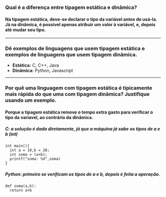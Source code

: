 ### Qual é a diferença entre tipagem estática e dinâmica?
#### Na tipagem estática, deve-se declarar o tipo da variável antes de usá-la. Já na dinâmica, é possível apenas atribuir um valor à variável, e, depois até mudar seu tipo.
---
### Dê exemplos de linguagens que usem tipagem estática e exemplos de linguagens que usem tipagem dinâmica.
- **Estática:** C, C++, Java
- **Dinâmica:** Python, Javascript
-----
### Por quê uma linguagem com tipagem estática é tipicamente mais rápida do que uma com tipagem dinâmica? Justifique usando um exemplo.
#### Porque a tipagem estática remove o tempo extra gasto para verificar o tipo da varíavel, ao contrário da dinâmica.
##### C: a solução é dada diretamente, já que a máquina já sabe os tipos de a e b (int)
```
int main(){
  int a = 10,b = 20;
  int soma = (a+b);
  printf("soma: %d",soma)
}
```
##### Python: primeiro se verificam os tipos de a e b, depois é feita a operação.
```
def soma(a,b):
  return a+b 
```
